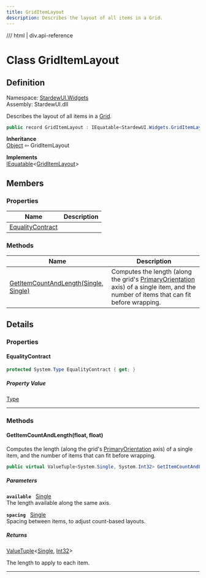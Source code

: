 ```yaml
---
title: GridItemLayout
description: Describes the layout of all items in a Grid.
---
```


<link rel="stylesheet" href="/StardewUI/stylesheets/reference.css" />

/// html | div.api-reference

# Class GridItemLayout

## Definition

<div class="api-definition" markdown>

Namespace: [StardewUI.Widgets](index.md)  
Assembly: StardewUI.dll  

</div>

Describes the layout of all items in a [Grid](grid.md).

```cs
public record GridItemLayout : IEquatable<StardewUI.Widgets.GridItemLayout>
```

**Inheritance**  
[Object](https://learn.microsoft.com/en-us/dotnet/api/system.object) ⇦ GridItemLayout

**Implements**  
[IEquatable](https://learn.microsoft.com/en-us/dotnet/api/system.iequatable-1)<[GridItemLayout](griditemlayout.md)>

## Members

### Properties

 | Name | Description |
| --- | --- |
| [EqualityContract](#equalitycontract) |  | 

### Methods

 | Name | Description |
| --- | --- |
| [GetItemCountAndLength(Single, Single)](#getitemcountandlengthfloat-float) | Computes the length (along the grid's [PrimaryOrientation](grid.md#primaryorientation) axis) of a single item, and the number of items that can fit before wrapping. | 

## Details

### Properties

#### EqualityContract



```cs
protected System.Type EqualityContract { get; }
```

##### Property Value

[Type](https://learn.microsoft.com/en-us/dotnet/api/system.type)

-----

### Methods

#### GetItemCountAndLength(float, float)

Computes the length (along the grid's [PrimaryOrientation](grid.md#primaryorientation) axis) of a single item, and the number of items that can fit before wrapping.

```cs
public virtual ValueTuple<System.Single, System.Int32> GetItemCountAndLength(float available, float spacing);
```

##### Parameters

**`available`** &nbsp; [Single](https://learn.microsoft.com/en-us/dotnet/api/system.single)  
The length available along the same axis.

**`spacing`** &nbsp; [Single](https://learn.microsoft.com/en-us/dotnet/api/system.single)  
Spacing between items, to adjust count-based layouts.

##### Returns

[ValueTuple](https://learn.microsoft.com/en-us/dotnet/api/system.valuetuple-2)<[Single](https://learn.microsoft.com/en-us/dotnet/api/system.single), [Int32](https://learn.microsoft.com/en-us/dotnet/api/system.int32)>

  The length to apply to each item.

-----

